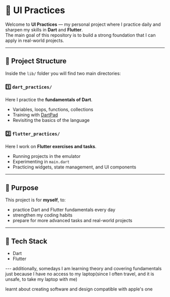 # 📱 UI Practices

Welcome to **UI Practices** — my personal project where I practice daily and sharpen my skills in **Dart** and **Flutter**.  
The main goal of this repository is to build a strong foundation that I can apply in real-world projects.

---

## 📂 Project Structure

Inside the `lib/` folder you will find two main directories:

### 1️⃣ `dart_practices/`
Here I practice the **fundamentals of Dart**.
- Variables, loops, functions, collections
- Training with [DartPad](https://dartpad.dev/)
- Revisiting the basics of the language

### 2️⃣ `flutter_practices/`
Here I work on **Flutter exercises and tasks**.
- Running projects in the emulator
- Experimenting in `main.dart`
- Practicing widgets, state management, and UI components

---

## 🎯 Purpose

This project is for **myself**, to:
- practice Dart and Flutter fundamentals every day
- strengthen my coding habits
- prepare for more advanced tasks and real-world projects

---

## 🚀 Tech Stack

- Dart
- Flutter


--- additionally, somedays I am learning theory and covering fundamentals just because I have no access to my laptop(since I often travel, and it is unsafe, to take my laptop with me)

learnt about creating software and design compatible with apple's one